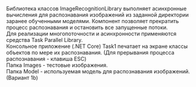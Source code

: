 Библиотека классов ImageRecognitionLibrary выполняет асинхронные вычисления для распознавания изображений из заданной директории заранее обученными моделями. Компонент позволяет прекратить процесс распознавания и остановить все запущенные потоки.<br />
Для реализации многопоточности и асинхронности применяются средства Task Parallel Library.<br />
Консольное приложение (.NET Core) Task1 печатает на экране классы объектов по мере их распознавания. (Для прерывания процесса распознавания - клавиша ESC)<br />
Папка Images - тестовые изображения.<br />
Папка Model - используемая модель для распознавания изображений.<br />
(Вариант 1b)
